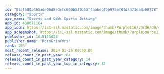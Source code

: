 ```yaml
---
id: "80af500b465ade06d8e3efc660b530b53f4aabec49b975ef64d2d71da4b90728"
category: "Sports"
app_name: "Scores and Odds Sports Betting"
app_id: 430671164
app_icon: https://is1-ssl.mzstatic.com/image/thumb/Purple116/v4/d6/d9/47/d6d9472d-58b3-db1f-a81a-af4f4d13a598/AppIcon-1x_U007emarketing-0-7-0-85-220.png/1024x1024bb.png
app_screenshot: https://is1-ssl.mzstatic.com/image/thumb/PurpleSource116/v4/34/fa/89/34fa8999-507e-b52f-a9f3-381be06b9082/2f60d7ed-ea6b-4367-9bc7-473431812fc1_ScoresAndOdds_iOS_1242x2688_Slide-1.jpg/1242x2688bb.png
publisher_id: 1015151025
publisher_name: "RotoGrinders"
rank: 256
most_recent_release: 2024-01-26 00:00:00
release_count_in_past_year: 64
release_count_in_past_year_category: 14
release_count_in_past_year_top_in_category: 32
---
```

